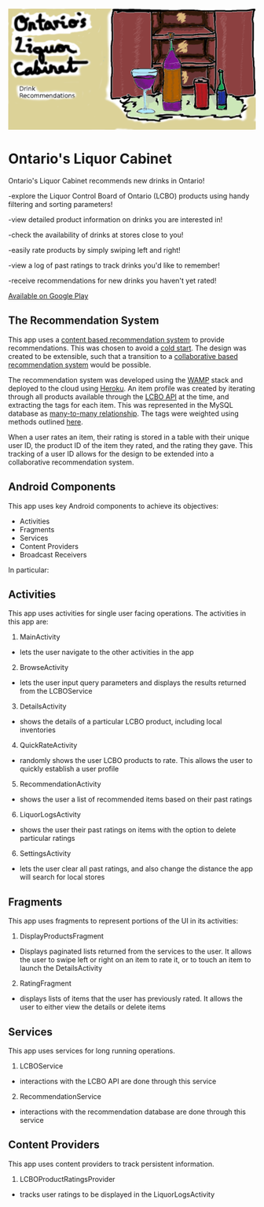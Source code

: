 ![alt text](./app/src/main/res/drawable/liquore_cabinet_feature.png)

# Ontario's Liquor Cabinet

Ontario's Liquor Cabinet recommends new drinks in Ontario!

-explore the Liquor Control Board of Ontario (LCBO) products using handy filtering and sorting parameters!

-view detailed product information on drinks you are interested in!

-check the availability of drinks at stores close to you!

-easily rate products by simply swiping left and right!

-view a log of past ratings to track drinks you'd like to remember!

-receive recommendations for new drinks you haven't yet rated!

[Available on Google Play](https://play.google.com/store/apps/details?id=com.games.garrett.theliquorcabinet)


## The Recommendation System

This app uses a [content based recommendation system](https://en.wikipedia.org/wiki/Recommender_system#Content-based_filtering) to provide recommendations. This was chosen to avoid a [cold start](https://en.wikipedia.org/wiki/Cold_start). The design was created to be extensible, such that a transition to a [collaborative based recommendation system](https://en.wikipedia.org/wiki/Recommender_system#Collaborative_filtering) would be possible.

The recommendation system was developed using the [WAMP](https://en.wikipedia.org/wiki/WAMP_(disambiguation)) stack and deployed to the cloud using [Heroku](https://www.heroku.com/). An item profile was created by iterating through all products available through the [LCBO API](https://lcboapi.com/) at the time, and extracting the tags for each item. This was represented  in the MySQL database as [many-to-many relationship](https://en.wikipedia.org/wiki/Many-to-many_(data_model)). The tags were weighted using methods outlined [here](https://www.analyticsvidhya.com/blog/2015/08/beginners-guide-learn-content-based-recommender-systems/).

When a user rates an item, their rating is stored in a table with their unique user ID, the product ID of the item they rated, and the rating they gave. This tracking of a user ID allows for the design to be extended into a collaborative recommendation system.


## Android Components

This app uses key Android components to achieve its objectives:

- Activities
- Fragments
- Services
- Content Providers
- Broadcast Receivers

In particular:

## Activities 

This app uses activities for single user facing operations. The activities in this app are: 

1. MainActivity 
 - lets the user navigate to the other activities in the app
2. BrowseActivity
 - lets the user input query parameters and displays the results returned from the LCBOService 
3. DetailsActivity 
 - shows the details of a particular LCBO product, including local inventories
4. QuickRateActivity
 - randomly shows the user LCBO products to rate. This allows the user to quickly establish a user profile
5. RecommendationActivity
 - shows the user a list of recommended items based on their past ratings
6. LiquorLogsActivity
 - shows the user their past ratings on items with the option to delete particular ratings
6. SettingsActivity
 - lets the user clear all past ratings, and also change the distance the app will search for local stores

## Fragments

This app uses fragments to represent portions of the UI in its activities:

1. DisplayProductsFragment
 - Displays paginated lists returned from the services to the user. It allows the user to swipe left or right on an item to rate it, or to touch an item to launch the DetailsActivity
2. RatingFragment
 - displays lists of items that the user has previously rated. It allows the user to either view the details or delete items

## Services 

This app uses services for long running operations.

1. LCBOService
 - interactions with the LCBO API are done through this service
2. RecommendationService
 - interactions with the recommendation database are done through this service

## Content Providers

This app uses content providers to track persistent information.

1. LCBOProductRatingsProvider
 - tracks user ratings to be displayed in the LiquorLogsActivity

